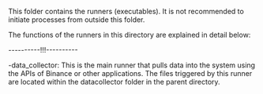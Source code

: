 This folder contains the runners (executables). It is not recommended to initiate processes from outside this folder.

The functions of the runners in this directory are explained in detail below:

----------!!!----------

-data_collector: This is the main runner that pulls data into the system using the APIs of Binance or other applications. The files triggered by this runner are located within the datacollector folder in the parent directory.